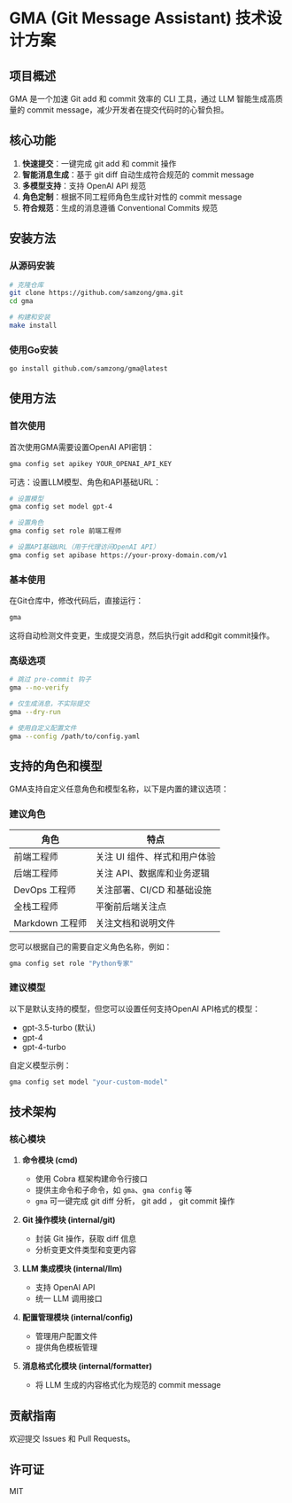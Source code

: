 # GMA (Git Message Assistant) 技术设计方案

## 项目概述

GMA 是一个加速 Git add 和 commit 效率的 CLI 工具，通过 LLM 智能生成高质量的 commit message，减少开发者在提交代码时的心智负担。

## 核心功能

1. **快速提交**：一键完成 git add 和 commit 操作
2. **智能消息生成**：基于 git diff 自动生成符合规范的 commit message
3. **多模型支持**：支持 OpenAI API 规范
4. **角色定制**：根据不同工程师角色生成针对性的 commit message
5. **符合规范**：生成的消息遵循 Conventional Commits 规范

## 安装方法

### 从源码安装

```bash
# 克隆仓库
git clone https://github.com/samzong/gma.git
cd gma

# 构建和安装
make install
```

### 使用Go安装

```bash
go install github.com/samzong/gma@latest
```

## 使用方法

### 首次使用

首次使用GMA需要设置OpenAI API密钥：

```bash
gma config set apikey YOUR_OPENAI_API_KEY
```

可选：设置LLM模型、角色和API基础URL：

```bash
# 设置模型
gma config set model gpt-4

# 设置角色
gma config set role 前端工程师

# 设置API基础URL（用于代理访问OpenAI API）
gma config set apibase https://your-proxy-domain.com/v1
```

### 基本使用

在Git仓库中，修改代码后，直接运行：

```bash
gma
```

这将自动检测文件变更，生成提交消息，然后执行git add和git commit操作。

### 高级选项

```bash
# 跳过 pre-commit 钩子
gma --no-verify

# 仅生成消息，不实际提交
gma --dry-run

# 使用自定义配置文件
gma --config /path/to/config.yaml
```

## 支持的角色和模型

GMA支持自定义任意角色和模型名称，以下是内置的建议选项：

### 建议角色

| 角色 | 特点 |
|------|------|
| 前端工程师 | 关注 UI 组件、样式和用户体验 |
| 后端工程师 | 关注 API、数据库和业务逻辑 |
| DevOps 工程师 | 关注部署、CI/CD 和基础设施 |
| 全栈工程师 | 平衡前后端关注点 |
| Markdown 工程师 | 关注文档和说明文件 |

您可以根据自己的需要自定义角色名称，例如：
```bash
gma config set role "Python专家"
```

### 建议模型

以下是默认支持的模型，但您可以设置任何支持OpenAI API格式的模型：

- gpt-3.5-turbo (默认)
- gpt-4
- gpt-4-turbo

自定义模型示例：
```bash
gma config set model "your-custom-model"
```

## 技术架构

### 核心模块

1. **命令模块 (cmd)**
   - 使用 Cobra 框架构建命令行接口
   - 提供主命令和子命令，如 `gma`、`gma config` 等
   - `gma` 可一键完成 git diff 分析， git add ， git commit 操作

2. **Git 操作模块 (internal/git)**
   - 封装 Git 操作，获取 diff 信息
   - 分析变更文件类型和变更内容

3. **LLM 集成模块 (internal/llm)**
   - 支持 OpenAI API
   - 统一 LLM 调用接口

4. **配置管理模块 (internal/config)**
   - 管理用户配置文件
   - 提供角色模板管理

5. **消息格式化模块 (internal/formatter)**
   - 将 LLM 生成的内容格式化为规范的 commit message

## 贡献指南

欢迎提交 Issues 和 Pull Requests。

## 许可证

MIT
